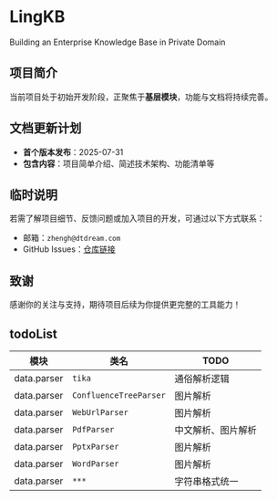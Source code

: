# LingKB
Building an Enterprise Knowledge Base in Private Domain

## 项目简介  
当前项目处于初始开发阶段，正聚焦于**基层模块**，功能与文档将持续完善。  

## 文档更新计划  
- **首个版本发布**：2025-07-31  
- **包含内容**：项目简单介绍、简述技术架构、功能清单等  

## 临时说明  
若需了解项目细节、反馈问题或加入项目的开发，可通过以下方式联系：  
- 邮箱：`zhengh@dtdream.com`
- GitHub Issues：[仓库链接](https://github.com/ShiPotian89/LingKB/issues)

## 致谢  
感谢你的关注与支持，期待项目后续为你提供更完整的工具能力！

## todoList
| 模块                | 类名                          | TODO                |
|---------------------|-------------------------------|---------------------|
| data.parser         | `tika`                        | 通俗解析逻辑         |
| data.parser         | `ConfluenceTreeParser`        | 图片解析            |
| data.parser         | `WebUrlParser`                | 图片解析            |
| data.parser         | `PdfParser`                   | 中文解析、图片解析   |
| data.parser         | `PptxParser`                  | 图片解析            |
| data.parser         | `WordParser`                  | 图片解析            |
| data.parser         | `***`                         | 字符串格式统一       |
